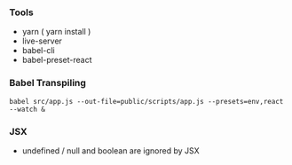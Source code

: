 ### Tools
- yarn ( yarn install )
- live-server
- babel-cli
- babel-preset-react


### Babel Transpiling
```
babel src/app.js --out-file=public/scripts/app.js --presets=env,react --watch &
```

### JSX
- undefined / null and boolean are ignored by JSX